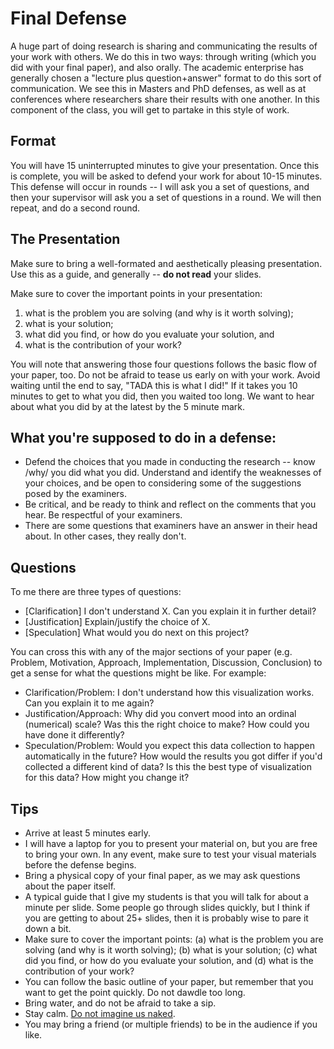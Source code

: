 # Final Defense

A huge part of doing research is sharing and communicating the results of your work with others. We do this in two ways: through writing (which you did with your final paper), and also orally. The academic enterprise has generally chosen a "lecture plus question+answer" format to do this sort of communication. We see this in Masters and PhD defenses, as well as at conferences where researchers share their results with one another. In this component of the class, you will get to partake in this style of work.

## Format

You will have 15 uninterrupted minutes to give your presentation. Once this is complete, you will be asked to defend your work for about 10-15 minutes. This defense will occur in rounds -- I will ask you a set of questions, and then your supervisor will ask you a set of questions in a round. We will then repeat, and do a second round.

## The Presentation

Make sure to bring a well-formated and aesthetically pleasing presentation. Use this as a guide, and generally -- **do not read** your slides.

Make sure to cover the important points in your presentation: 

1. what is the problem you are solving (and why is it worth solving);
2. what is your solution;
3. what did you find, or how do you evaluate your solution, and 
4. what is the contribution of your work?

You will note that answering those four questions follows the basic flow of your paper, too. Do not be afraid to tease us early on with your work. Avoid waiting until the end to say, "TADA this is what I did!" If it takes you 10 minutes to get to what you did, then you waited too long. We want to hear about what you did by at the latest by the 5 minute mark.

## What you're supposed to do in a defense:

* Defend the choices that you made in conducting the research -- know /why/ you did what you did. Understand and identify the weaknesses of your choices, and be open to considering some of the suggestions posed by the examiners. 
* Be critical, and be ready to think and reflect on the comments that you hear. Be respectful of your examiners.
* There are some questions that examiners have an answer in their head about. In other cases, they really don't.

## Questions

To me there are three types of questions:

* [Clarification] I don't understand X. Can you explain it in further detail?
* [Justification] Explain/justify the choice of X.
* [Speculation] What would you do next on this project?

You can cross this with any of the major sections of your paper (e.g. Problem, Motivation, Approach, Implementation, Discussion, Conclusion) to get a sense for what the questions might be like. For example:

* Clarification/Problem: I don't understand how this visualization works. Can you explain it to me again?
* Justification/Approach: Why did you convert mood into an ordinal (numerical) scale? Was this the right choice to make? How could you have done it differently?
* Speculation/Problem: Would you expect this data collection to happen automatically in the future? How would the results you got differ if you'd collected a different kind of data? Is this the best type of visualization for this data? How might you change it?

## Tips

* Arrive at least 5 minutes early.
* I will have a laptop for you to present your material on, but you are free to bring your own. In any event, make sure to test your visual materials before the defense begins.
* Bring a physical copy of your final paper, as we may ask questions about the paper itself.
* A typical guide that I give my students is that you will talk for about a minute per slide. Some people go through slides quickly, but I think if you are getting to about 25+ slides, then it is probably wise to pare it down a bit.
* Make sure to cover the important points: (a) what is the problem you are solving (and why is it worth solving); (b) what is your solution; (c) what did you find, or how do you evaluate your solution, and (d) what is the contribution of your work?
* You can follow the basic outline of your paper, but remember that you want to get the point quickly. Do not dawdle too long.
* Bring water, and do not be afraid to take a sip.
* Stay calm. [Do not imagine us naked](http://womeninwetlands.blogspot.ca/2013/05/myths-about-giving-presentations.html).
* You may bring a friend (or multiple friends) to be in the audience if you like.